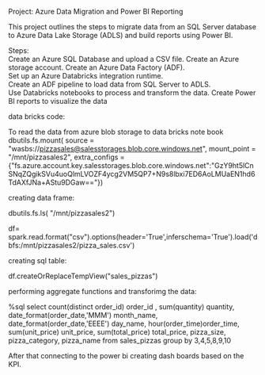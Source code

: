 Project: Azure Data Migration and Power BI Reporting

This project outlines the steps to migrate data from an SQL Server database to Azure Data Lake Storage (ADLS) and build reports using Power BI.

Steps:                                                                                                                        
Create an Azure SQL Database and upload a CSV file.                                                                                                                   Create an Azure storage account.
Create an Azure Data Factory (ADF).                                                                                               
Set up an Azure Databricks integration runtime.                                                                                   
Create an ADF pipeline to load data from SQL Server to ADLS.                                                                      
Use Databricks notebooks to process and transform the data.
Create Power BI reports to visualize the data


data bricks code:

To read the data from azure blob storage to data bricks note book
    dbutils.fs.mount(
    source = "wasbs://pizzasales@salesstorages.blob.core.windows.net",
    mount_point = "/mnt/pizzasales2",
    extra_configs = {"fs.azure.account.key.salesstorages.blob.core.windows.net":"GzY9ht5lCnSNqZQgikSVu4uoQlmLVOZF4ycg2VM5QP7+N9s8lbxi7ED6AoLMUaEN1hd6TdAXfJNa+AStu9DGaw=="})

creating data frame:

dbutils.fs.ls( "/mnt/pizzasales2")

df= spark.read.format("csv").options(header='True',inferschema='True').load('dbfs:/mnt/pizzasales2/pizza_sales.csv')

creating sql table:

df.createOrReplaceTempView("sales_pizzas")

performing aggregate functions and transforimg the data:

%sql
select
count(distinct order_id) order_id ,
sum(quantity) quantity,
date_format(order_date,'MMM') month_name,
date_format(order_date,'EEEE') day_name,
hour(order_time)order_time,
sum(unit_price) unit_price,
sum(total_price) total_price,
pizza_size,
pizza_category, 
pizza_name
from sales_pizzas
group by 3,4,5,8,9,10


After that connecting to the power bi creating dash boards based on the KPI.



